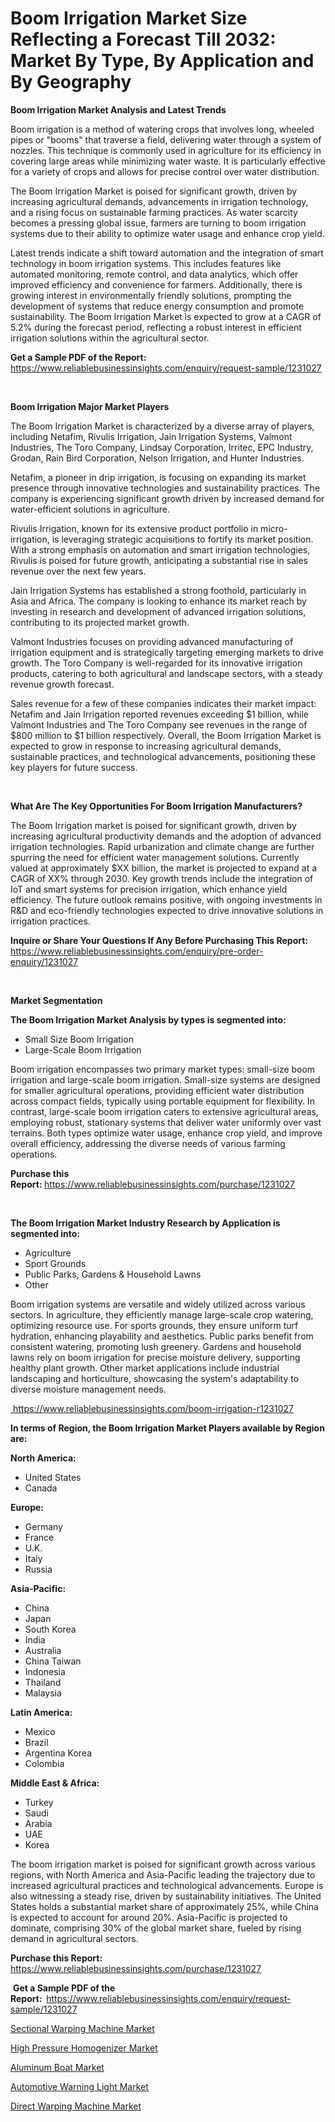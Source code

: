 <p><h1>Boom Irrigation Market Size Reflecting a Forecast Till 2032: Market By Type, By Application and By Geography</h1></p><p><strong>Boom Irrigation Market Analysis and Latest Trends</strong></p>
<p><p>Boom irrigation is a method of watering crops that involves long, wheeled pipes or "booms" that traverse a field, delivering water through a system of nozzles. This technique is commonly used in agriculture for its efficiency in covering large areas while minimizing water waste. It is particularly effective for a variety of crops and allows for precise control over water distribution.</p><p>The Boom Irrigation Market is poised for significant growth, driven by increasing agricultural demands, advancements in irrigation technology, and a rising focus on sustainable farming practices. As water scarcity becomes a pressing global issue, farmers are turning to boom irrigation systems due to their ability to optimize water usage and enhance crop yield.</p><p>Latest trends indicate a shift toward automation and the integration of smart technology in boom irrigation systems. This includes features like automated monitoring, remote control, and data analytics, which offer improved efficiency and convenience for farmers. Additionally, there is growing interest in environmentally friendly solutions, prompting the development of systems that reduce energy consumption and promote sustainability. The Boom Irrigation Market is expected to grow at a CAGR of 5.2% during the forecast period, reflecting a robust interest in efficient irrigation solutions within the agricultural sector.</p></p>
<p><strong>Get a Sample PDF of the Report:&nbsp;</strong> <a href="https://www.reliablebusinessinsights.com/enquiry/request-sample/1231027?utm_campaign=1106&utm_medium=2&utm_source=Github&utm_content=ia&utm_term=09042025&utm_id=boom-irrigation">https://www.reliablebusinessinsights.com/enquiry/request-sample/1231027</a></p>
<p>&nbsp;</p>
<p><strong>Boom Irrigation Major Market Players</strong></p>
<p><p>The Boom Irrigation Market is characterized by a diverse array of players, including Netafim, Rivulis Irrigation, Jain Irrigation Systems, Valmont Industries, The Toro Company, Lindsay Corporation, Irritec, EPC Industry, Grodan, Rain Bird Corporation, Nelson Irrigation, and Hunter Industries. </p><p>Netafim, a pioneer in drip irrigation, is focusing on expanding its market presence through innovative technologies and sustainability practices. The company is experiencing significant growth driven by increased demand for water-efficient solutions in agriculture.</p><p>Rivulis Irrigation, known for its extensive product portfolio in micro-irrigation, is leveraging strategic acquisitions to fortify its market position. With a strong emphasis on automation and smart irrigation technologies, Rivulis is poised for future growth, anticipating a substantial rise in sales revenue over the next few years.</p><p>Jain Irrigation Systems has established a strong foothold, particularly in Asia and Africa. The company is looking to enhance its market reach by investing in research and development of advanced irrigation solutions, contributing to its projected market growth. </p><p>Valmont Industries focuses on providing advanced manufacturing of irrigation equipment and is strategically targeting emerging markets to drive growth. The Toro Company is well-regarded for its innovative irrigation products, catering to both agricultural and landscape sectors, with a steady revenue growth forecast.</p><p>Sales revenue for a few of these companies indicates their market impact: Netafim and Jain Irrigation reported revenues exceeding $1 billion, while Valmont Industries and The Toro Company see revenues in the range of $800 million to $1 billion respectively. Overall, the Boom Irrigation Market is expected to grow in response to increasing agricultural demands, sustainable practices, and technological advancements, positioning these key players for future success.</p></p>
<p>&nbsp;</p>
<p><strong>What Are The Key Opportunities For Boom Irrigation Manufacturers?</strong></p>
<p><p>The Boom Irrigation market is poised for significant growth, driven by increasing agricultural productivity demands and the adoption of advanced irrigation technologies. Rapid urbanization and climate change are further spurring the need for efficient water management solutions. Currently valued at approximately $XX billion, the market is projected to expand at a CAGR of XX% through 2030. Key growth trends include the integration of IoT and smart systems for precision irrigation, which enhance yield efficiency. The future outlook remains positive, with ongoing investments in R&D and eco-friendly technologies expected to drive innovative solutions in irrigation practices.</p></p>
<p><strong>Inquire or Share Your Questions If Any Before Purchasing This Report:</strong> <a href="https://www.reliablebusinessinsights.com/enquiry/pre-order-enquiry/1231027?utm_campaign=1106&utm_medium=2&utm_source=Github&utm_content=ia&utm_term=09042025&utm_id=boom-irrigation">https://www.reliablebusinessinsights.com/enquiry/pre-order-enquiry/1231027</a></p>
<p>&nbsp;</p>
<p><strong>Market Segmentation</strong></p>
<p><strong>The Boom Irrigation Market Analysis by types is segmented into:</strong></p>
<p><ul><li>Small Size Boom Irrigation</li><li>Large-Scale Boom Irrigation</li></ul></p>
<p><p>Boom irrigation encompasses two primary market types: small-size boom irrigation and large-scale boom irrigation. Small-size systems are designed for smaller agricultural operations, providing efficient water distribution across compact fields, typically using portable equipment for flexibility. In contrast, large-scale boom irrigation caters to extensive agricultural areas, employing robust, stationary systems that deliver water uniformly over vast terrains. Both types optimize water usage, enhance crop yield, and improve overall efficiency, addressing the diverse needs of various farming operations.</p></p>
<p><strong>Purchase this Report:&nbsp;</strong><a href="https://www.reliablebusinessinsights.com/purchase/1231027?utm_campaign=1106&utm_medium=2&utm_source=Github&utm_content=ia&utm_term=09042025&utm_id=boom-irrigation">https://www.reliablebusinessinsights.com/purchase/1231027</a></p>
<p>&nbsp;</p>
<p><strong>The Boom Irrigation Market Industry Research by Application is segmented into:</strong></p>
<p><ul><li>Agriculture</li><li>Sport Grounds</li><li>Public Parks, Gardens & Household Lawns</li><li>Other</li></ul></p>
<p><p>Boom irrigation systems are versatile and widely utilized across various sectors. In agriculture, they efficiently manage large-scale crop watering, optimizing resource use. For sports grounds, they ensure uniform turf hydration, enhancing playability and aesthetics. Public parks benefit from consistent watering, promoting lush greenery. Gardens and household lawns rely on boom irrigation for precise moisture delivery, supporting healthy plant growth. Other market applications include industrial landscaping and horticulture, showcasing the system's adaptability to diverse moisture management needs.</p></p>
<p><a href="https://www.reliablebusinessinsights.com/boom-irrigation-r1231027?utm_campaign=1106&utm_medium=2&utm_source=Github&utm_content=ia&utm_term=09042025&utm_id=boom-irrigation">&nbsp;https://www.reliablebusinessinsights.com/boom-irrigation-r1231027</a></p>
<p><strong>In terms of Region, the Boom Irrigation Market Players available by Region are:</strong></p>
<p>
    <p> <strong> North America: </strong>
        <ul>
            <li>United States</li>
            <li>Canada</li>
        </ul>
        </p> 
    <p> <strong> Europe: </strong>
        <ul>
            <li>Germany</li>
            <li>France</li>
            <li>U.K.</li>
            <li>Italy</li>
            <li>Russia</li>
        </ul>
        </p> 
    <p> <strong> Asia-Pacific: </strong>
        <ul>
            <li>China</li>
            <li>Japan</li>
            <li>South Korea</li>
            <li>India</li>
            <li>Australia</li>
            <li>China Taiwan</li>
            <li>Indonesia</li>
            <li>Thailand</li>
            <li>Malaysia</li>
        </ul>
        </p> 
    <p> <strong> Latin America: </strong>
        <ul>
            <li>Mexico</li>
            <li>Brazil</li>
            <li>Argentina Korea</li>
            <li>Colombia</li>
        </ul>
        </p> 
    <p> <strong> Middle East & Africa: </strong>
        <ul>
            <li>Turkey</li>
            <li>Saudi</li>
            <li>Arabia</li>
            <li>UAE</li>
            <li>Korea</li>
        </ul>
    </p>
    </p>
<p><p>The boom irrigation market is poised for significant growth across various regions, with North America and Asia-Pacific leading the trajectory due to increased agricultural practices and technological advancements. Europe is also witnessing a steady rise, driven by sustainability initiatives. The United States holds a substantial market share of approximately 25%, while China is expected to account for around 20%. Asia-Pacific is projected to dominate, comprising 30% of the global market share, fueled by rising demand in agricultural sectors.</p></p>
<p><strong>Purchase this Report: </strong><a href="https://www.reliablebusinessinsights.com/purchase/1231027?utm_campaign=1106&utm_medium=2&utm_source=Github&utm_content=ia&utm_term=09042025&utm_id=boom-irrigation">https://www.reliablebusinessinsights.com/purchase/1231027</a></p>
<p>&nbsp;<strong>Get a Sample PDF of the Report:&nbsp;&nbsp;</strong><a href="https://www.reliablebusinessinsights.com/enquiry/request-sample/1231027?utm_campaign=1106&utm_medium=2&utm_source=Github&utm_content=ia&utm_term=09042025&utm_id=boom-irrigation">https://www.reliablebusinessinsights.com/enquiry/request-sample/1231027</a></p>
<p><strong></strong></p>
<p><p><a href="https://github.com/penecorodz74/Market-Research-Report-List-1/blob/main/sectional-warping-machine-market.md?utm_campaign=1106&utm_medium=2&utm_source=Github&utm_content=ia&utm_term=09042025&utm_id=boom-irrigation">Sectional Warping Machine Market</a></p><p><a href="https://github.com/jhamygunler/Market-Research-Report-List-1/blob/main/high-pressure-homogenizer-market.md?utm_campaign=1106&utm_medium=2&utm_source=Github&utm_content=ia&utm_term=09042025&utm_id=boom-irrigation">High Pressure Homogenizer Market</a></p><p><a href="https://github.com/sadimsamid/Market-Research-Report-List-1/blob/main/aluminum-boat-market.md?utm_campaign=1106&utm_medium=2&utm_source=Github&utm_content=ia&utm_term=09042025&utm_id=boom-irrigation">Aluminum Boat Market</a></p><p><a href="https://github.com/mathastilley812967/Market-Research-Report-List-1/blob/main/automotive-warning-light-market.md?utm_campaign=1106&utm_medium=2&utm_source=Github&utm_content=ia&utm_term=09042025&utm_id=boom-irrigation">Automotive Warning Light Market</a></p><p><a href="https://github.com/boysabotzoc/Market-Research-Report-List-1/blob/main/direct-warping-machine-market.md?utm_campaign=1106&utm_medium=2&utm_source=Github&utm_content=ia&utm_term=09042025&utm_id=boom-irrigation">Direct Warping Machine Market</a></p></p>